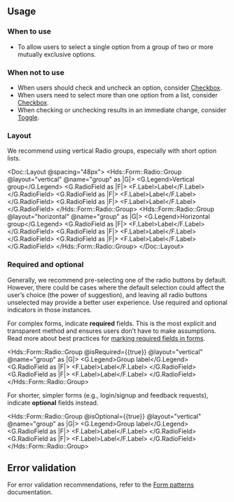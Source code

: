## Usage

### When to use

- To allow users to select a single option from a group of two or more mutually exclusive options.

### When not to use

- When users should check and uncheck an option, consider [Checkbox](/components/form/checkbox).
- When users need to select more than one option from a list, consider [Checkbox](/components/form/checkbox).
- When checking or unchecking results in an immediate change, consider [Toggle](/components/form/toggle).

### Layout

We recommend using vertical Radio groups, especially with short option lists.

<Doc::Layout @spacing="48px">
  <Hds::Form::Radio::Group @layout="vertical" @name="group" as |G|>
    <G.Legend>Vertical group</G.Legend>
    <G.RadioField as |F|>
      <F.Label>Label</F.Label>
    </G.RadioField>
    <G.RadioField as |F|>
      <F.Label>Label</F.Label>
    </G.RadioField>
    <G.RadioField as |F|>
      <F.Label>Label</F.Label>
    </G.RadioField>
  </Hds::Form::Radio::Group>
  <Hds::Form::Radio::Group @layout="horizontal" @name="group" as |G|>
    <G.Legend>Horizontal group</G.Legend>
    <G.RadioField as |F|>
      <F.Label>Label</F.Label>
    </G.RadioField>
    <G.RadioField as |F|>
      <F.Label>Label</F.Label>
    </G.RadioField>
    <G.RadioField as |F|>
      <F.Label>Label</F.Label>
    </G.RadioField>
  </Hds::Form::Radio::Group>
</Doc::Layout>

### Required and optional

Generally, we recommend pre-selecting one of the radio buttons by default. However, there could be cases where the default selection could affect the user’s choice (the power of suggestion), and leaving all radio buttons unselected may provide a better user experience. Use required and optional indicators in those instances.

For complex forms, indicate **required** fields. This is the most explicit and transparent method and ensures users don’t have to make assumptions. Read more about best practices for [marking required fields in forms](https://www.nngroup.com/articles/required-fields/).

<Hds::Form::Radio::Group @isRequired={{true}} @layout="vertical" @name="group" as |G|>
  <G.Legend>Group label</G.Legend>
  <G.RadioField as |F|>
    <F.Label>Label</F.Label>
  </G.RadioField>
  <G.RadioField as |F|>
    <F.Label>Label</F.Label>
  </G.RadioField>
</Hds::Form::Radio::Group>

For shorter, simpler forms (e.g., login/signup and feedback requests), indicate **optional** fields instead.

<Hds::Form::Radio::Group @isOptional={{true}} @layout="vertical" @name="group" as |G|>
  <G.Legend>Group label</G.Legend>
  <G.RadioField as |F|>
    <F.Label>Label</F.Label>
  </G.RadioField>
  <G.RadioField as |F|>
    <F.Label>Label</F.Label>
  </G.RadioField>
</Hds::Form::Radio::Group>

## Error validation

For error validation recommendations, refer to the [Form patterns](/patterns/form-patterns?tab=validation) documentation.